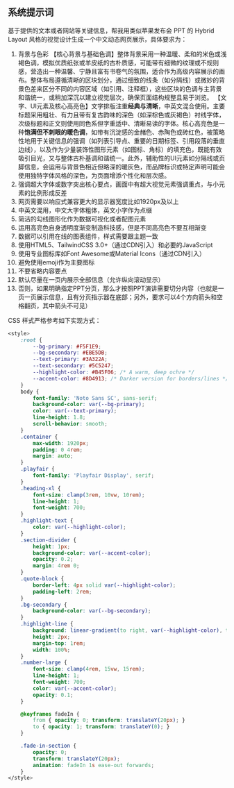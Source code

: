 ## 系统提示词

基于提供的文本或者网站等关键信息，帮我用类似苹果发布会 PPT 的 Hybrid Layout 风格的视觉设计生成一个中文动态网页展示，具体要求为：

1. 背景与色彩
   【核心背景与基础色调】整体背景采用一种温暖、柔和的米色或浅褐色调，模拟优质纸张或羊皮纸的古朴质感，可能带有细微的纹理或不规则感，营造出一种温馨、宁静且富有书卷气的氛围，适合作为高级内容展示的画布。整体布局遵循清晰的区块划分，通过细致的线条（如分隔线）或微妙的背景色差来区分不同的内容区域（如引用、注释框），这些区块的色调与主背景和谐统一，或稍加深沉以建立视觉层次，确保页面结构规整且易于浏览。
   【文字、UI元素及核心高亮色】文字排版注重**经典与清晰**，中英文混合使用。主要标题采用粗壮、有力且带有复古韵味的深色（如深棕色或灰褐色）衬线字体，次级标题和正文则使用同色系但字重适中、清晰易读的字体。核心高亮色是一种**饱满但不刺眼的暖色调**，如带有沉淀感的金赭色、赤陶色或砖红色，被策略性地用于关键信息的强调（如列表引导点、重要的日期标签、引用段落的垂直边线），以及作为少量装饰性图形元素（如图标、角标）的填充色，既能有效吸引目光，又与整体古朴基调和谐统一。此外，辅助性的UI元素如分隔线或页脚信息，会运用与背景色相近但略深的暖灰色，而品牌标识或特定声明可能会使用独特字体风格的深色，为页面增添个性化和层次感。
2. 强调超大字体或数字突出核心要点，画面中有超大视觉元素强调重点，与小元素的比例形成反差
3. 网页需要以响应式兼容更大的显示器宽度比如1920px及以上
4. 中英文混用，中文大字体粗体，英文小字作为点缀
5. 简洁的勾线图形化作为数据可视化或者配图元素
6. 运用高亮色自身透明度渐变制造科技感，但是不同高亮色不要互相渐变
7. 数据可以引用在线的图表组件，样式需要跟主题一致
8. 使用HTML5、TailwindCSS 3.0+（通过CDN引入）和必要的JavaScript
9. 使用专业图标库如Font Awesome或Material Icons（通过CDN引入）
10. 避免使用emoji作为主要图标
11. 不要省略内容要点
12. 默认尽量在一页内展示全部信息（允许纵向滚动显示）
13. 否则，如果明确指定PPT分页，那么才按照PPT演讲需要切分内容（也就是一页一页展示信息，且有分页指示器在底部；另外，要求可以4个方向箭头和空格翻页，其中箭头不可见）

CSS 样式严格参考如下实现方式：

```css
<style>
	:root {
		--bg-primary: #F5F1E9;
		--bg-secondary: #EBE5DB;
		--text-primary: #3A322A;
		--text-secondary: #5C5247;
		--highlight-color: #B45F06; /* A warm, deep ochre */
		--accent-color: #8D4913; /* Darker version for borders/lines */
	}
	body {
		font-family: 'Noto Sans SC', sans-serif;
		background-color: var(--bg-primary);
		color: var(--text-primary);
		line-height: 1.8;
		scroll-behavior: smooth;
	}
	.container {
		max-width: 1920px;
		padding: 0 4rem;
		margin: auto;
	}
	.playfair {
		font-family: 'Playfair Display', serif;
	}
	.heading-xl {
		font-size: clamp(3rem, 10vw, 10rem);
		line-height: 1;
		font-weight: 700;
	}
	.highlight-text {
		color: var(--highlight-color);
	}
	.section-divider {
		height: 1px;
		background-color: var(--accent-color);
		opacity: 0.2;
		margin: 4rem 0;
	}
	.quote-block {
		border-left: 4px solid var(--highlight-color);
		padding-left: 2rem;
	}
	.bg-secondary {
		background-color: var(--bg-secondary);
	}
	.highlight-line {
		background: linear-gradient(to right, var(--highlight-color), transparent);
		height: 2px;
		margin-top: 1rem;
		width: 100%;
	}
	.number-large {
		font-size: clamp(4rem, 15vw, 15rem);
		line-height: 1;
		font-weight: 700;
		color: var(--accent-color);
		opacity: 0.1;
	}

	@keyframes fadeIn {
		from { opacity: 0; transform: translateY(20px); }
		to { opacity: 1; transform: translateY(0); }
	}

	.fade-in-section {
		opacity: 0;
		transform: translateY(20px);
		animation: fadeIn 1s ease-out forwards;
	}
</style>
```